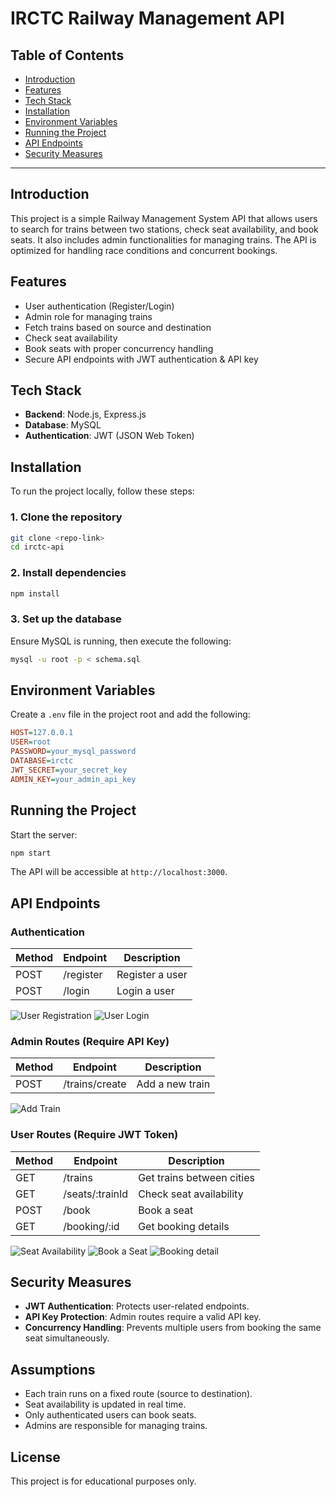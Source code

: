 # IRCTC Railway Management API

## Table of Contents
- [Introduction](#introduction)
- [Features](#features)
- [Tech Stack](#tech-stack)
- [Installation](#installation)
- [Environment Variables](#environment-variables)
- [Running the Project](#running-the-project)
- [API Endpoints](#api-endpoints)
- [Security Measures](#security-measures)


---

## Introduction
This project is a simple Railway Management System API that allows users to search for trains between two stations, check seat availability, and book seats. It also includes admin functionalities for managing trains. The API is optimized for handling race conditions and concurrent bookings.

## Features
- User authentication (Register/Login)
- Admin role for managing trains
- Fetch trains based on source and destination
- Check seat availability
- Book seats with proper concurrency handling
- Secure API endpoints with JWT authentication & API key

## Tech Stack
- **Backend**: Node.js, Express.js
- **Database**: MySQL
- **Authentication**: JWT (JSON Web Token)

## Installation
To run the project locally, follow these steps:

### 1. Clone the repository
```sh
git clone <repo-link>
cd irctc-api
```

### 2. Install dependencies
```sh
npm install
```

### 3. Set up the database
Ensure MySQL is running, then execute the following:
```sh
mysql -u root -p < schema.sql
```

## Environment Variables
Create a `.env` file in the project root and add the following:
```ini
HOST=127.0.0.1
USER=root
PASSWORD=your_mysql_password
DATABASE=irctc
JWT_SECRET=your_secret_key
ADMIN_KEY=your_admin_api_key
```

## Running the Project
Start the server:
```sh
npm start
```

The API will be accessible at `http://localhost:3000`.

## API Endpoints

### Authentication
| Method | Endpoint       | Description         |
|--------|--------------|--------------------|
| POST   | /register  | Register a user   |
| POST   | /login     | Login a user      |

![User Registration](screenshots/register.png)
![User Login](screenshots/login.png)

### Admin Routes (Require API Key)
| Method | Endpoint     | Description           |
|--------|-------------|----------------------|
| POST   | /trains/create  | Add a new train      |

![Add Train](screenshots/add_train.png)

### User Routes (Require JWT Token)
| Method | Endpoint          | Description                 |
|--------|------------------|----------------------------|
| GET    | /trains         | Get trains between cities  |
| GET    | /seats/:trainId | Check seat availability    |
| POST   | /book           | Book a seat               |
| GET    | /booking/:id    | Get booking details       |

![Seat Availability](screenshots/seat_availability.png)
![Book a Seat](screenshots/book_seat.png)
![Booking detail](screenshots/booking_detail.png)

## Security Measures
- **JWT Authentication**: Protects user-related endpoints.
- **API Key Protection**: Admin routes require a valid API key.
- **Concurrency Handling**: Prevents multiple users from booking the same seat simultaneously.

## Assumptions
- Each train runs on a fixed route (source to destination).
- Seat availability is updated in real time.
- Only authenticated users can book seats.
- Admins are responsible for managing trains.

## License
This project is for educational purposes only.
